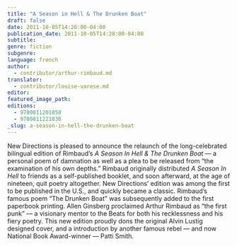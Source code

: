 ```yaml
---
title: "A Season in Hell & The Drunken Boat"
draft: false
date: 2011-10-05T14:28:00-04:00
publication_date: 2011-10-05T14:28:00-04:00
subtitle:
genre: fiction
subgenre:
language: french
author:
  - contributor/arthur-rimbaud.md
translator:
  - contributor/louise-varese.md
editor:
featured_image_path:
editions:
  - 9780811201858
  - 9780811221030
_slug: a-season-in-hell-the-drunken-boat
---
```


New Directions is pleased to announce the relaunch of the long-celebrated bilingual edition of Rimbaud’s _A Season In Hell & The Drunken Boat_ — a personal poem of damnation as well as a plea to be released from “the examination of his own depths.” Rimbaud originally distributed _A Season In Hell_ to friends as a self-published booklet, and soon afterward, at the age of nineteen, quit poetry altogether. New Directions’ edition was among the first to be published in the U.S., and quickly became a classic. Rimbaud’s famous poem “The Drunken Boat” was subsequently added to the first paperbook printing. Allen Ginsberg proclaimed Arthur Rimbaud as “the first punk” — a visionary mentor to the Beats for both his recklessness and his fiery poetry. This new edition proudly dons the original Alvin Lustig designed cover, and a introduction by another famous rebel — and now National Book Award-winner — Patti Smith.

